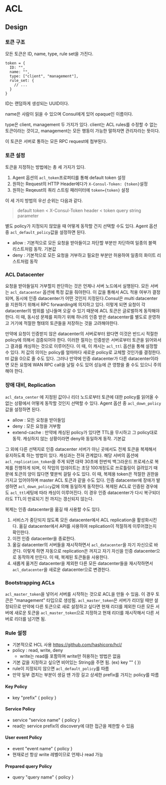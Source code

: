 # ACL

## Design

### 토큰 구조

모든 토큰은 ID, name, type, rule set을 가진다.

```
token = {
  ID: "",
  name: "",
  type: ["client", "management"],
  rule_set: {
    // ...
  }
}
```

ID는 랜덤하게 생성되는 UUID이다.

name은 사람이 읽을 수 있으며 Consul에게 있어 opaque인 이름이다.

type은 client, management 두 가지가 있다. client는 ACL rules를 수정할 수 없는 토큰이라는 것이고, management는 모든 행동이 가능한 말하자면 관리자라는 뜻이다.

이 토큰은 서버로 통하는 모든 RPC request에 첨부된다.

### 토큰 설정

토큰을 지정하는 방법에는 총 세 가지가 있다.

1. Agent 옵션의 `acl_token`프로퍼티를 통해 default token 설정
2. 원하는 Request의 HTTP Header에다가 `X-Consul-Token: {token}`설정
3. 원하는 Reqeust의 쿼리 스트링 패러미터에 `token={token}` 설정

이 세 가지 방법의 우선 순위는 다음과 같다.

> default token &lt; X-Consul-Token header &lt; token query string parameter

별도 policy가 지정되지 않았을 때 어떻게 동작할 건지 선택할 수도 있다. Agent 옵션 중 `acl_default_policy`값을 설정하면 된다.

* allow : 기본적으로 모든 요청을 받아들이고 차단할 부분만 차단하여 일종의 블랙 리스트처럼 동작. 기본값
* deny : 기본적으로 모든 요청을 거부하고 필요한 부분만 허용하여 일종의 화이트 리스트처럼 동작

### ACL Datacenter

요청을 받아들일지 거부할지 판단하는 것은 언제나 서버 노드에서 실행된다. 모든 서버는 `acl_datacenter` 옵션에 특정 값을 줘야한다. 이 값을 통해서 ACL 적용 여부가 결정되며, 동시에 인증 datacenter가 어떤 것인지 지정된다.Consul은 multi datacenter을 지원하기 위해서 RPC forwarding에 의지하고 있다. 이렇게 되면 요청이 각 datacenter의 범위를 넘나들며 오갈 수 있기 때문에 ACL 토큰은 글로벌하게 동작해야 한다. 이 때, 동시성 문제를 피하기 위해 하나의 인증 받은 datacenter를 별도로 운영하고 거기에 적절한 형태의 토큰들을 저장하는 것을 고려해야한다.

만약에 요청이 인증받지 않은 datacenter의 서버로부터 왔다면 이것은 반드시 적절한 policy에 의해서 검증되어야 한다. 이러한 절차는 인증받은 서버로부터 토큰을 읽어와서 그 결과를 캐싱하는 것으로 이루어진다. 이 때, 이 캐시는 `acl_ttl` 옵션을 통해 설정할 수 있다. 저 값의 의미는 policy를 얼마마다 새로운 policy로 교체할 것인가를 결정한다. ttl 값을 0으로 줄 수도 있다. 그러나 만약에 인증 datacenter가 다른 datacenter이라면 모든 요청에 WAN RPC call을 날릴 수도 있어 성능에 큰 영향을 줄 수도 있으니 주의해야 한다.

### 장애 대비, Replication

`acl_data_center` 에 지정된 값이나 리더 노드로부터 토큰에 대한 policy를 읽어올 수 없는 상황에서 어떻게 동작할 것인지 선택할 수 있다. Agent 옵션 중 `acl_down_policy`값을 설정하면 된다.

* allow : 모든 요청을 받아들임
* deny : 모든 요청을 거부함
* extend-cache : 만약에 캐싱된 policy가 있다면 TTL을 무시하고 그 policy대로 동작. 캐싱하지 않는 상황이라면 deny와 동일하게 동작. 기본값

그 외에 다른 선택지로 인증 datacenter 서버가 아닌 곳에서도 전체 토큰을 복제해서 유지하도록 하는 방법이 있다. 캐싱과는 전혀 관계없다. 해당 서버의 옵션에 `acl_replication_token`을 주게 되면 대략 30초에 한번씩 백그라운드 프로세스로 복제를 진행하게 되며, 이 작업의 업데이트는 초당 100개정도로 쓰로틀링이 걸려있기 때문에 토큰의 양이 많다면 몇분씩 걸릴 수도 있다. 이 때, 복제용 token은 적절한 권한을 가지고 있어야하며 master ACL 토큰과 같을 수도 있다. 인증 datacenter에 장애가 발생하면 `acl_down_policy`값에 의해 동일하게 동작한다. 복제된 ACL로 인증된 경우에도 `acl_ttl`세팅에 따라 캐싱이 이루어진다. 이 경우 인증 datacenter가 다시 복구되더라도 TTL이 만료되기 전 까지는 갱신되지 않는다.

복제는 인증 datacenter을 옮길 때 사용할 수도 있다.

1. 서비스가 중단되지 않도록 모든 datacenter에서 ACL replication을 활성화시킨다. 옮길 datacenter에서 API를 사용하여 replication이 적절하게 이루어졌는지 확인한다.
2. 이전 인증 datacenter을 종료한다.
3. 옮길 datacenter의 서버들을 재시작하면서 `acl_datacenter`을 자기 자신으로 바꾼다. 이렇게 하면 자동으로 replication은 꺼지고 자기 자신을 인증 datacenter으로 동작하게 만든다. 이 때, 복제된 토큰들을 사용한다.
4. 새롭게 옮겨진 datacenter을 제외한 다른 모든 datacenter들을 재시작하면서 `acl_datacenter`을 새로운 datacenter으로 변경한다.

### Bootstrapping ACLs

`acl_master_token`을 넣어서 서버를 시작하는 것으로 ACL을 만들 수 있음. 이 경우 토큰은 "management" 타입으로 생성됨. `acl_master_token`은 서버가 리더일 때만 설정되므로 만약에 다른 토큰으로 새로 설정하고 싶다면 현재 리더를 제외한 다른 모든 서버에 새로운 토큰을 `acl_master_token`으로 지정하고 현재 리더를 재시작해서 다른 서버로 리더를 넘기면 됨.

### Rule 설정

- 기본적으로 HCL 사용 https://github.com/hashicorp/hcl/
- policy : read, write, deny
  - write는 read를 포함하며 write만 허용하는 방법은 없음
- 기본 값을 지정하고 싶으면 비어있는 String을 주면 됨. (ex) key "" { })
- rule이 지정되지 않으면 `acl_default_policy`를 따름
- 만약 일부 겹치는 부분이 생길 땐 가장 길고 상세한 prefix를 가지는 policy를 따름

#### Key Policy

- key "prefix" { policy }

#### Service Policy

- service "service name" { policy }
- read는 service prefix의 discovery에 대한 접근을 제한할 수 있음

#### User event Policy

- event "event name" { policy }
- 현재로선 항상 write 레벨이므로 언제나 read 가능

#### Prepared query Policy

- query "query name" { policy }